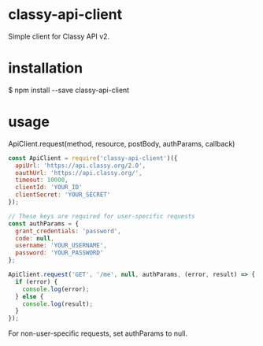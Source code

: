 # classy-api-client
Simple client for Classy API v2.

# installation

 $ npm install --save classy-api-client

# usage

ApiClient.request(method, resource, postBody, authParams, callback)

```javascript
const ApiClient = require('classy-api-client')({
  apiUrl: 'https://api.classy.org/2.0',
  oauthUrl: 'https://api.classy.org/',
  timeout: 10000,
  clientId: 'YOUR_ID'
  clientSecret: 'YOUR_SECRET'
});

// These keys are required for user-specific requests
const authParams = {
  grant_credentials: 'password',
  code: null,
  username: 'YOUR_USERNAME',
  password: 'YOUR_PASSWORD'
};

ApiClient.request('GET', '/me', null, authParams, (error, result) => {
  if (error) {
    console.log(error);
  } else {
    console.log(result);
  }
});

```

For non-user-specific requests, set authParams to null.
